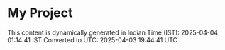# My Project

This content is dynamically generated in Indian Time (IST): 2025-04-04 01:14:41 IST
Converted to UTC: 2025-04-03 19:44:41 UTC
